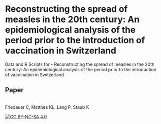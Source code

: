 # Reconstructing the spread of measles in the 20th century: An epidemiological analysis of the period prior to the introduction of vaccination in Switzerland
Data and R Scripts for - Reconstructing the spread of measles in the 20th century: An epidemiological analysis of the period prior to the introduction of vaccination in Switzerland
## Paper

<br >
Friedauer C, Matthes KL, Lang P, Staub K
<br >



[![CC BY-NC-SA 4.0][cc-by-nc-sa-image]][cc-by-nc-sa]

[cc-by-nc-sa]: http://creativecommons.org/licenses/by-nc-sa/4.0/
[cc-by-nc-sa-image]: https://licensebuttons.net/l/by-nc-sa/4.0/88x31.png
